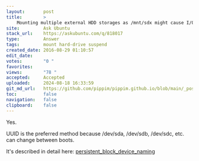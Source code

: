 ```yaml
---
layout:       post
title:        >
    Mounting multiple external HDD storages as /mnt/sdx might cause I/O error on wake from suspend?
site:         Ask Ubuntu
stack_url:    https://askubuntu.com/q/818017
type:         Answer
tags:         mount hard-drive suspend
created_date: 2016-08-29 01:10:57
edit_date:    
votes:        "0 "
favorites:    
views:        "78 "
accepted:     Accepted
uploaded:     2024-08-18 16:33:59
git_md_url:   https://github.com/pippim/pippim.github.io/blob/main/_posts/2016/2016-08-29-Mounting-multiple-external-HDD-storages-as-_mnt_sdx-might-cause-I_O-error-on-wake-from-suspend_.md
toc:          false
navigation:   false
clipboard:    false
---
```


Yes.

UUID is the preferred method because /dev/sda, /dev/sdb, /dev/sdc, etc. can change between boots.

It's described in detail here: [persistent_block_device_naming][1]


  [1]: https://wiki.archlinux.org/index.php/persistent_block_device_naming
